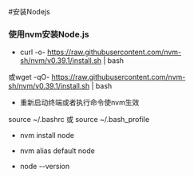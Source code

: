 #安装Nodejs

### 使用nvm安装Node.js

* curl -o- https://raw.githubusercontent.com/nvm-sh/nvm/v0.39.1/install.sh | bash

或wget -qO- https://raw.githubusercontent.com/nvm-sh/nvm/v0.39.1/install.sh | bash

* 重新启动终端或者执行命令使nvm生效

source ~/.bashrc 或 source ~/.bash_profile 

* nvm install node
* nvm alias default node

* node --version
